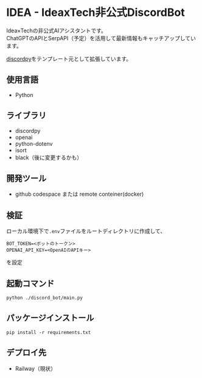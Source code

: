 # IDEA - IdeaxTech非公式DiscordBot
Idea×Techの非公式AIアシスタントです。  
ChatGPTのAPIとSerpAPI（予定）を活用して最新情報もキャッチアップしています。

[discordpy](https://github.com/Rapptz/discord.py)をテンプレート元として拡張しています。

## 使用言語
- Python

## ライブラリ
- discordpy
- openai
- python-dotenv
- isort
- black（後に変更するかも）

## 開発ツール
- github codespace または remote conteiner(docker)

## 検証
ローカル環境下で`.env`ファイルをルートディレクトリに作成して、
```
BOT_TOKEN=<ボットのトークン>
OPENAI_API_KEY=<OpenAIのAPIキー>
```
を設定

## 起動コマンド
`
python ./discord_bot/main.py
`

## パッケージインストール
`
pip install -r requirements.txt
`

## デプロイ先
- Railway（現状）
